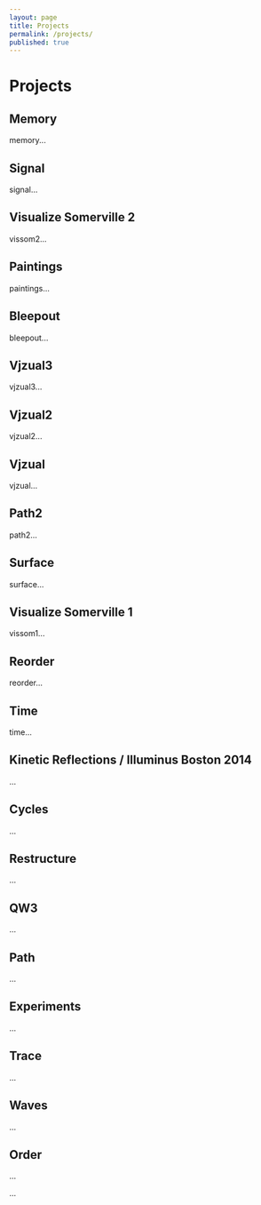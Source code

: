```yaml
---
layout: page
title: Projects
permalink: /projects/
published: true
---
```

# Projects


## Memory

memory...

## Signal

signal...

## Visualize Somerville 2

vissom2...

## Paintings

paintings...

## Bleepout

bleepout...

## Vjzual3

vjzual3...

## Vjzual2

vjzual2...

## Vjzual

vjzual...

## Path2

path2...

## Surface

surface...

## Visualize Somerville 1

vissom1...

## Reorder

reorder...

## Time

time...

## Kinetic Reflections / Illuminus Boston 2014

...

## Cycles

...

## Restructure

... 

## QW3

...

## Path

...

## Experiments

...

## Trace

...

## Waves

...

## Order

...


...
